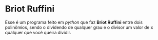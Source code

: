 # Briot Ruffini
 Esse é um programa feito em *python* que faz **Briot Ruffini** entre dois polinômios, sendo o dividendo de qualquer grau e o divisor um valor de x qualquer que você queira dividir.
 
